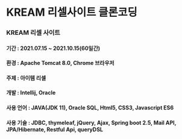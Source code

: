 # KREAM 리셀사이트 클론코딩

### KREAM 리셀 사이트

#### 기간 : 2021.07.15 ~ 2021.10.15(60일간)
#### 환경 : Apache Tomcat 8.0, Chrome 브라우저
#### 주제 : 아이템 리셀
#### 개발 : Intellij, Oracle
#### 사용 언어 : JAVA(JDK 11), Oracle SQL, Html5, CSS3, Javascript ES6
#### 사용 기술 : JDBC, thymeleaf, jQuery, Ajax, Spring boot 2.5, Mail API, JPA/Hibernate, Restful Api, queryDSL 
